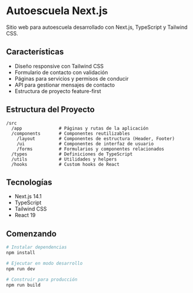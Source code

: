 # Autoescuela Next.js

Sitio web para autoescuela desarrollado con Next.js, TypeScript y Tailwind CSS.

## Características

- Diseño responsive con Tailwind CSS
- Formulario de contacto con validación
- Páginas para servicios y permisos de conducir
- API para gestionar mensajes de contacto
- Estructura de proyecto feature-first

## Estructura del Proyecto

```
/src
  /app              # Páginas y rutas de la aplicación
  /components       # Componentes reutilizables
    /layout         # Componentes de estructura (Header, Footer)
    /ui             # Componentes de interfaz de usuario
    /forms          # Formularios y componentes relacionados
  /types            # Definiciones de TypeScript
  /utils            # Utilidades y helpers
  /hooks            # Custom hooks de React
```

## Tecnologías

- Next.js 14.1
- TypeScript
- Tailwind CSS
- React 19

## Comenzando

```bash
# Instalar dependencias
npm install

# Ejecutar en modo desarrollo
npm run dev

# Construir para producción
npm run build
```